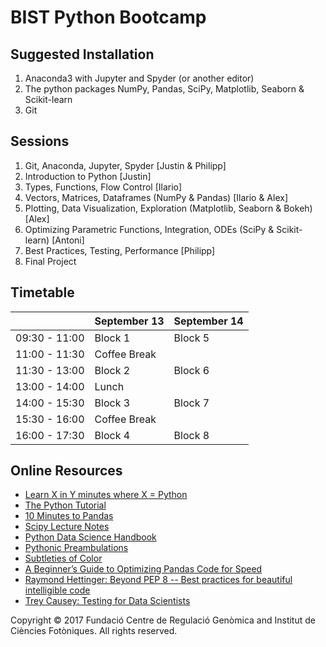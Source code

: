 BIST Python Bootcamp
====================

Suggested Installation
----------------------
1. Anaconda3 with Jupyter and Spyder (or another editor)
2. The python packages NumPy, Pandas, SciPy, Matplotlib, Seaborn & Scikit-learn
3. Git

Sessions
--------
1. Git, Anaconda, Jupyter, Spyder [Justin & Philipp]
2. Introduction to Python [Justin]
3. Types, Functions, Flow Control [Ilario]
4. Vectors, Matrices, Dataframes (NumPy & Pandas) [Ilario & Alex]
5. Plotting, Data Visualization, Exploration (Matplotlib, Seaborn & Bokeh) [Alex]
6. Optimizing Parametric Functions, Integration, ODEs (SciPy & Scikit-learn) [Antoni]
7. Best Practices, Testing, Performance [Philipp]
8. Final Project

Timetable
---------
|               | September 13 | September 14 |
|---------------|--------------|--------------|
| 09:30 - 11:00 | Block 1      | Block 5      |
| 11:00 - 11:30 | Coffee Break |              |
| 11:30 - 13:00 | Block 2      | Block 6      |
| 13:00 - 14:00 | Lunch        |              |
| 14:00 - 15:30 | Block 3      | Block 7      |
| 15:30 - 16:00 | Coffee Break |              |
| 16:00 - 17:30 | Block 4      | Block 8      |

Online Resources
----------------
* [Learn X in Y minutes where X = Python](https://learnxinyminutes.com/docs/python/)
* [The Python Tutorial](https://docs.python.org/3.6/tutorial/index.html)
* [10 Minutes to Pandas](https://pandas.pydata.org/pandas-docs/stable/10min.html)
* [Scipy Lecture Notes](http://www.scipy-lectures.org/)
* [Python Data Science Handbook](https://jakevdp.github.io/PythonDataScienceHandbook/)
* [Pythonic Preambulations](http://jakevdp.github.io/)
* [Subtleties of Color](https://earthobservatory.nasa.gov/blogs/elegantfigures/2013/08/05/subtleties-of-color-part-1-of-6/)
* [A Beginner’s Guide to Optimizing Pandas Code for Speed](https://engineering.upside.com/a-beginners-guide-to-optimizing-pandas-code-for-speed-c09ef2c6a4d6)
* [Raymond Hettinger: Beyond PEP 8 -- Best practices for beautiful intelligible code](https://www.youtube.com/watch?v=wf-BqAjZb8M)
* [Trey Causey: Testing for Data Scientists](https://www.youtube.com/watch?v=GEqM9uJi64Q)

Copyright © 2017 Fundació Centre de Regulació Genòmica and Institut de Ciències Fotòniques. All rights reserved.
